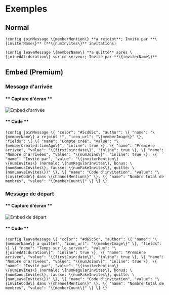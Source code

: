 # Exemples

## Normal

```text
!config joinMessage \{memberMention\} **a rejoint**; Invité par **\{inviterName\}** (**\{numInvites\}** invitations)
```

```text
!config leaveMessage \{memberName\} **a quitté** après \{joinedAt:duration\} sur ce serveur; Invité par **\{inviterName\}**
```

## Embed \(Premium\)

### Message d'arrivée

<!-- tabs:start -->

#### ** Capture d'écran **

![Embed d'arrivée](../../../assets/invite-manager-join-message-premium.png)

#### ** Code **

```text
!config joinMessage \{ "color": "#5cd65c", "author": \{ "name": "\{memberName\} a rejoint !", "icon_url": "\{memberImage\}" \}, "fields": \[ \{ "name": "Compte créé", "value": "\{memberCreated:timeAgo\}", "inline": true \}, \{ "name": "Première arrivée", "value": "\{firstJoin:date\}", "inline": true \}, \{ "name": "Nombre d'arrivées", "value": "\{numJoins\}", "inline": true \}, \{ "name": "Invité par", "value": "\{inviterMention\}
\{numInvites\} (normale: \{numRegularInvites\}, bonus: \{numBonusInvites\}, fausse: \{numFakeInvites\}, quitté: \{numLeaveInvites\})" \}, \{ "name": "Code d'invitation", "value": "\{inviteCode\} dans \{channelMention\}" \}, \{ "name": "Nombre total de membres", "value": "\{memberCount\}" \} \] \}
```

<!-- tabs:end -->

### Message de départ

<!-- tabs:start -->

#### ** Capture d'écran **

![Embed de départ](../../../assets/invite-manager-leave-message-premium.png)

#### ** Code **

```text
!config leaveMessage \{ "color": "#d65c5c", "author": \{ "name": "\{memberName\} a quitté!", "icon_url": "\{memberImage\}" \}, "fields": \[ \{ "name": "Temps sur le serveur", "value": "\{joinedAt:duration\}", "inline": true \}, \{ "name": "Première arrivée", "value": "\{firstJoin:date\}", "inline": true \}, \{ "name": "Nombre d'arrivées", "value": "\{numJoins\}", "inline": true \}, \{ "name": "Invité par", "value": "\{inviterMention\}
\{numInvites\} (normale: \{numRegularInvites\}, bonus: \{numBonusInvites\}, fausse: \{numFakeInvites\}, quitté: \{numLeaveInvites\})" \}, \{ "name": "Code d'invitation", "value": "\{inviteCode\} dans \{channelMention\}" \}, \{ "name": "Nombre total de membres", "value": "\{memberCount\}" \} \] \}
```

<!-- tabs:end -->
